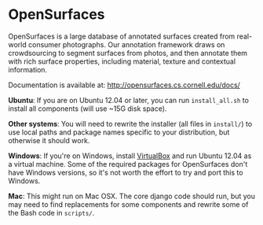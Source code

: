 # OpenSurfaces

OpenSurfaces is a large database of annotated surfaces created from real-world
consumer photographs. Our annotation framework draws on crowdsourcing to
segment surfaces from photos, and then annotate them with rich surface
properties, including material, texture and contextual information.

Documentation is available at: http://opensurfaces.cs.cornell.edu/docs/

**Ubuntu**:
If you are on Ubuntu 12.04 or later, you can run `install_all.sh` to install
all components (will use ~15G disk space).

**Other systems**:
You will need to rewrite the installer (all files in `install/`) to use local
paths and package names specific to your distribution, but otherwise it should
work.

**Windows**:
If you're on Windows, install [VirtualBox](https://www.virtualbox.org/) and
run Ubuntu 12.04 as a virtual machine.  Some of the required packages for
OpenSurfaces don't have Windows versions, so it's not worth the effort to try
and port this to Windows.

**Mac**:
This might run on Mac OSX.  The core django code should run, but you may need
to find replacements for some components and rewrite some of the Bash code in
`scripts/`.

